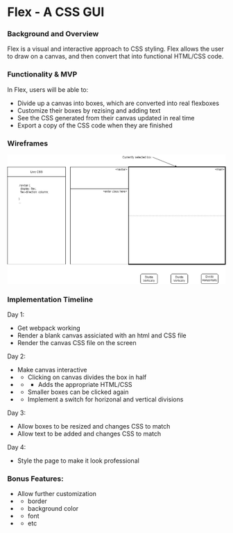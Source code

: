 # Flex - A CSS GUI

### Background and Overview

Flex is a visual and interactive approach to CSS styling. Flex allows the user to draw on a canvas, and then convert that into functional HTML/CSS code.

### Functionality & MVP

In Flex, users will be able to:
* Divide up a canvas into boxes, which are converted into real flexboxes
* Customize their boxes by rezising and adding text
* See the CSS generated from their canvas updated in real time
* Export a copy of the CSS code when they are finished

### Wireframes
![](https://github.com/Rainmire/flex/blob/master/docs/Wireframes.png)

### Implementation Timeline

Day 1:
* Get webpack working
* Render a blank canvas assiciated with an html and CSS file
* Render the canvas CSS file on the screen

Day 2:
* Make canvas interactive
* * Clicking on canvas divides the box in half
* * * Adds the appropriate HTML/CSS
* * Smaller boxes can be clicked again
* * Implement a switch for horizonal and vertical divisions

Day 3:
* Allow boxes to be resized and changes CSS to match
* Allow text to be added and changes CSS to match

Day 4:
* Style the page to make it look professional

### Bonus Features:

* Allow further customization
* * border
* * background color
* * font
* * etc